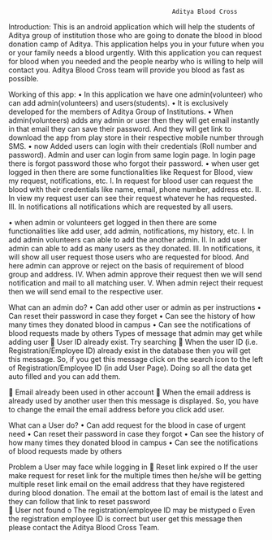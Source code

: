                                                  Aditya Blood Cross
Introduction:
This is an android application which will help the students of Aditya group of institution those who are going to donate the blood in blood donation camp of Aditya. This application helps you in your future when you or your family needs a blood urgently. With this application you can request for blood when you needed and the people nearby who is willing to help will contact you. Aditya Blood Cross team will provide you blood as fast as possible.

Working of this app:
•	In this application we have one admin(volunteer) who can add admin(volunteers) and users(students).
•	It is exclusively developed for the members of Aditya Group of Institutions.
•	When admin(volunteers) adds any admin or user then they will get email instantly in that email they can save their password. And they will get link to download the app from play store in their respective mobile number through SMS.
•	now Added users can login with their credentials (Roll number and password). Admin and user can login from same login page. In login page there is forgot password those who forgot their password.
•	when user get logged in then there are some functionalities like Request for Blood, view my request, notifications, etc.
I.	In request for blood user can request the blood with their credentials like name, email, phone number, address etc.
II.	In view my request user can see their request whatever he has requested.
III.	In notifications all notifications which are requested by all users.

•	when admin or volunteers get logged in then there are some functionalities like add user, add admin, notifications, my history, etc.
I.	In add admin volunteers can able to add the another admin.
II.	In add user admin can able to add as many users as they donated.
III.	In notifications, it will show all user request those users who are requested for blood. And here admin can approve or reject on the basis of requirement of blood group and address.
IV.	When admin approve their request then we will send notification and mail to all matching user.
V.	When admin reject their request then we will send email to the respective user.

What can an admin do?
•	Can add other user or admin as per instructions
•	Can reset their password in case they forget
•	Can see the history of how many times they donated blood in campus
•	Can see the notifications of blood requests made by others
Types of message that admin may get while adding user
	User ID already exist. Try searching
	When the user ID (i.e. Registration/Employee ID) already exist in the database then you will get this message. So, if you get this message click on the search icon to the left of Registration/Employee ID (in add User Page). Doing so all the data get auto filled and you can add them.

	Email already been used in other account
	When the email address is already used by another user then this message is displayed. So, you have to change the email the email address before you click add user.


What can a User do?
•	Can add request for the blood in case of urgent need
•	Can reset their password in case they forgot
•	Can see the history of how many times they donated blood in campus
•	Can see the notifications of blood requests made by others

Problem a User may face while logging in
	Reset link expired
o	If the user make request for reset link for the multiple times then he/she will be getting multiple reset link email on the email address that they have registered during blood donation. The email at the bottom last of email is the latest and they can follow that link to reset password  
	User not found
o	The registration/employee ID may be mistyped
o	Even the registration employee ID is correct but user get this message then please contact the Aditya Blood Cross Team.


